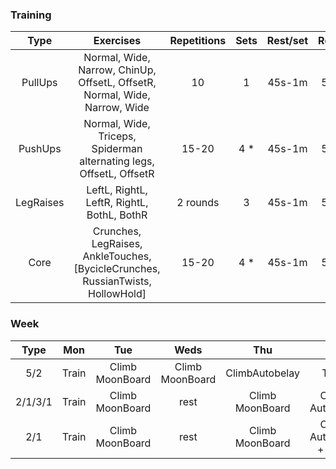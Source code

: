 ### Training

| Type | Exercises | Repetitions | Sets | Rest/set | Rest |
|:-:|:-:|:-:|:-:|:-:|:-:|
|PullUps | Normal, Wide, Narrow, ChinUp, OffsetL, OffsetR, Normal, Wide, Narrow, Wide | 10 | 1 | 45s-1m | 5m |
|PushUps | Normal, Wide, Triceps, Spiderman alternating legs, OffsetL, OffsetR | 15-20 | 4 * | 45s-1m | 5m |
|LegRaises | LeftL, RightL, LeftR, RightL, BothL, BothR | 2 rounds | 3 | 45s-1m | 5m |
|Core | Crunches, LegRaises, AnkleTouches, [BycicleCrunches, RussianTwists, HollowHold] | 15-20 | 4 * | 45s-1m | 5m |


### Week
|Type|Mon|Tue|Weds|Thu|Fri|Sat|Sun|
|:-:|:-:|:-:|:-:|:-:|:-:|:-:|:-:|
|5/2|Train| Climb MoonBoard | Climb MoonBoard | ClimbAutobelay| Train | rest | rest |
|2/1/3/1|Train| Climb MoonBoard | rest | Climb MoonBoard | Climb AutoBelay | Train | Weights/Train |
|2/1|Train| Climb MoonBoard | rest | Climb MoonBoard | Climb AutoBelay + Train| rest | rest/light |
